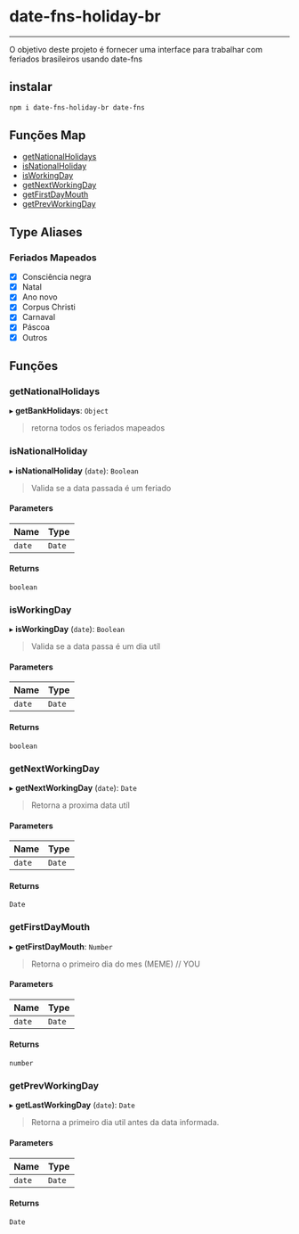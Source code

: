 # date-fns-holiday-br
---

O objetivo deste projeto é fornecer uma interface para trabalhar com feriados brasileiros usando date-fns

## instalar
```bash
npm i date-fns-holiday-br date-fns
```

## Funções Map
- [getNationalHolidays](README.MD#getNationalHolidays)
- [isNationalHoliday](README.MD#isNationalHoliday)
- [isWorkingDay](README.MD#isWorkingDay)
- [getNextWorkingDay](README.MD#getNextWorkingDay)
- [getFirstDayMouth](README.MD#getFirstDayMouth)
- [getPrevWorkingDay](README.MD#getPrevWorkingDay)

## Type Aliases

### Feriados Mapeados

- [x] Consciência negra
- [x] Natal
- [x] Ano novo
- [x] Corpus Christi
- [x] Carnaval
- [x] Páscoa
- [x] Outros

## Funções

### getNationalHolidays

▸ **getBankHolidays**: `Object`

> retorna todos os feriados mapeados

### isNationalHoliday

▸ **isNationalHoliday** (`date`): `Boolean`

> Valida se a data passada é um feriado

#### Parameters

| Name   | Type   |
|:-------|:-------|
| `date` | `Date` |

#### Returns

`boolean`

### isWorkingDay

▸ **isWorkingDay** (`date`): `Boolean`

> Valida se a data passa é um dia utíl

#### Parameters

| Name   | Type   |
|:-------|:-------|
| `date` | `Date` |

#### Returns

`boolean`

### getNextWorkingDay

▸ **getNextWorkingDay** (`date`): `Date`

>  Retorna a proxima data utíl

#### Parameters

| Name   | Type   |
|:-------|:-------|
| `date` | `Date` |

#### Returns

`Date`


### getFirstDayMouth

▸ **getFirstDayMouth**: `Number`

>  Retorna o primeiro dia do mes (MEME) // YOU

#### Parameters

| Name   | Type   |
|:-------|:-------|
| `date` | `Date` |

#### Returns

`number`

### getPrevWorkingDay

▸ **getLastWorkingDay** (`date`): `Date`

>  Retorna a primeiro dia util antes da data informada.

#### Parameters

| Name   | Type   |
|:-------|:-------|
| `date` | `Date` |

#### Returns

`Date`